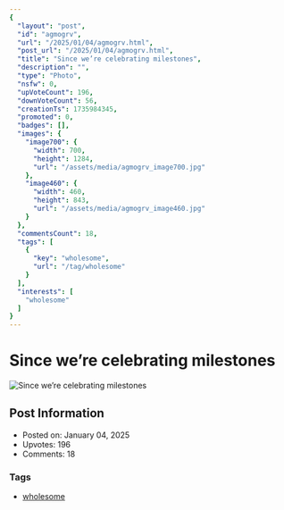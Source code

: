 ```yaml
---
{
  "layout": "post",
  "id": "agmogrv",
  "url": "/2025/01/04/agmogrv.html",
  "post_url": "/2025/01/04/agmogrv.html",
  "title": "Since we’re celebrating milestones",
  "description": "",
  "type": "Photo",
  "nsfw": 0,
  "upVoteCount": 196,
  "downVoteCount": 56,
  "creationTs": 1735984345,
  "promoted": 0,
  "badges": [],
  "images": {
    "image700": {
      "width": 700,
      "height": 1284,
      "url": "/assets/media/agmogrv_image700.jpg"
    },
    "image460": {
      "width": 460,
      "height": 843,
      "url": "/assets/media/agmogrv_image460.jpg"
    }
  },
  "commentsCount": 18,
  "tags": [
    {
      "key": "wholesome",
      "url": "/tag/wholesome"
    }
  ],
  "interests": [
    "wholesome"
  ]
}
---
```


# Since we’re celebrating milestones

![Since we’re celebrating milestones](/assets/media/agmogrv_image700.jpg)

## Post Information

- Posted on: January 04, 2025
- Upvotes: 196
- Comments: 18

### Tags

- [wholesome](/tag/wholesome)
